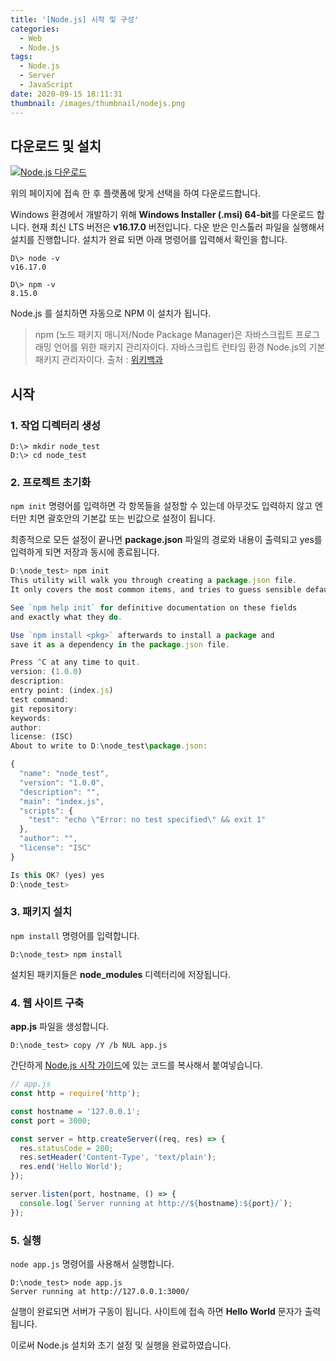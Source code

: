 ```yaml
---
title: '[Node.js] 시작 및 구성'
categories:
  - Web
  - Node.js
tags:
  - Node.js
  - Server
  - JavaScript
date: 2020-09-15 18:11:31
thumbnail: /images/thumbnail/nodejs.png
---
```


## 다운로드 및 설치

[![Node.js 다운로드](/images/nodejs/download.png)](https://nodejs.org/ko/download/)

위의 페이지에 접속 한 후 플랫폼에 맞게 선택을 하여 다운로드합니다.

Windows 환경에서 개발하기 위해 **Windows Installer (.msi) 64-bit**를 다운로드 합니다. 현재 최신 LTS 버전은 **v16.17.0** 버전입니다. 다운 받은 인스톨러 파일을 실행해서 설치를 진행합니다. 설치가 완료 되면 아래 명령어를 입력해서 확인을 합니다.

```shell
D\> node -v
v16.17.0

D\> npm -v
8.15.0
```

Node.js 를 설치하면 자동으로 NPM 이 설치가 됩니다.

> npm (노드 패키지 매니저/Node Package Manager)은 자바스크립트 프로그래밍 언어를 위한 패키지 관리자이다. 자바스크립트 런타임 환경 Node.js의 기본 패키지 관리자이다. 출처 : [위키백과](<https://ko.wikipedia.org/wiki/Npm_(%EC%86%8C%ED%94%84%ED%8A%B8%EC%9B%A8%EC%96%B4)>)

## 시작

### 1. 작업 디렉터리 생성

```shell
D:\> mkdir node_test
D:\> cd node_test
```

### 2. 프로젝트 초기화

`npm init` 명령어를 입력하면 각 항목들을 설정할 수 있는데 아무것도 입력하지 않고 엔터만 치면 괄호안의 기본값 또는 빈값으로 설정이 됩니다.

최종적으로 모든 설정이 끝나면 **package.json** 파일의 경로와 내용이 출력되고 yes를 입력하게 되면 저장과 동시에 종료됩니다.

```js
D:\node_test> npm init
This utility will walk you through creating a package.json file.
It only covers the most common items, and tries to guess sensible defaults.

See `npm help init` for definitive documentation on these fields
and exactly what they do.

Use `npm install <pkg>` afterwards to install a package and
save it as a dependency in the package.json file.

Press ^C at any time to quit.
version: (1.0.0)
description:
entry point: (index.js)
test command:
git repository:
keywords:
author:
license: (ISC)
About to write to D:\node_test\package.json:

{
  "name": "node_test",
  "version": "1.0.0",
  "description": "",
  "main": "index.js",
  "scripts": {
    "test": "echo \"Error: no test specified\" && exit 1"
  },
  "author": "",
  "license": "ISC"
}

Is this OK? (yes) yes
D:\node_test>
```

### 3. 패키지 설치

`npm install` 명령어를 입력합니다.

```shell
D:\node_test> npm install
```

설치된 패키지들은 **node_modules** 디렉터리에 저장됩니다.

### 4. 웹 사이트 구축

**app.js** 파일을 생성합니다.

```shell
D:\node_test> copy /Y /b NUL app.js
```

간단하게 [Node.js 시작 가이드](https://nodejs.org/ko/docs/guides/getting-started-guide/)에 있는 코드를 복사해서 붙여넣습니다.

```js
// app.js
const http = require('http');

const hostname = '127.0.0.1';
const port = 3000;

const server = http.createServer((req, res) => {
  res.statusCode = 200;
  res.setHeader('Content-Type', 'text/plain');
  res.end('Hello World');
});

server.listen(port, hostname, () => {
  console.log(`Server running at http://${hostname}:${port}/`);
});
```

### 5. 실행

`node app.js` 명령어를 사용해서 실행합니다.

```shell
D:\node_test> node app.js
Server running at http://127.0.0.1:3000/
```

실행이 완료되면 서버가 구동이 됩니다. 사이트에 접속 하면 **Hello World** 문자가 출력됩니다.

이로써 Node.js 설치와 초기 설정 및 실행을 완료하였습니다.
